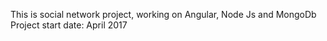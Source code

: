 This is social network project, working on Angular, Node Js and MongoDb
Project start date: April 2017